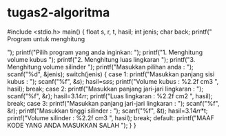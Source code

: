 tugas2-algoritma
================

#include &lt;stdio.h> main() { float s, r, t, hasil; int jenis; char back; printf("			Program untuk menghitung

"); printf("Pilih program yang anda inginkan: 
"); printf("1. Menghitung volume kubus
"); printf("2. Menghitung luas lingkaran
"); printf("3. Menghitung volume silinder
"); printf("Masukkan pilihan anda : "); scanf("%d", &amp;jenis); switch(jenis) { case 1: printf("Masukkan panjang sisi kubus : "); scanf("%f", &amp;s); hasil=s*s*s; printf("Volume kubus : %2.2f cm3
", hasil); break; case 2: printf("Masukkan panjang jari-jari lingkaran : "); scanf("%f", &amp;r); hasil=3.14*r*r; printf("Luas lingkaran : %2.2f cm2
", hasil); break; case 3: printf("Masukkan panjang jari-jari lingkaran : "); scanf("%f", &amp;r); printf("Masukkan tinggi silinder : "); scanf("%f", &amp;t); hasil=3.14*r*r*t; printf("Volume silinder : %2.2f cm3
", hasil); break; default: printf("MAAF KODE YANG ANDA MASUKKAN SALAH
"); } }
